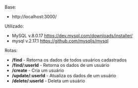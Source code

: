 Base: 
- http://localhost:3000/

Utilizado: 
- MySQL v.8.0.17 https://dev.mysql.com/downloads/installer/ 
- mysql v.2.17.1 https://github.com/mysqljs/mysql 

Rotas:  
- **/find** - Retorna os dados de todos usuários cadastrados 
- **/find/:userId** - Retorna os dados de um usuário 
- **/create** - Cria um usuário 
- **/update/:userId** - Atualiza os dados de um usuário 
- **/delete/:userId** - Deleta um usuário 